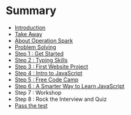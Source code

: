 # Summary

* [Introduction](README.md)
* [Take Away](take_away.md)
* [About Operation Spark](about_operation_spark.md)
* [Problem Solving](problem_solving.md)
* [Step 1 : Get Started](step-one-get-started.md)
* [Step 2 : Typing Skills](step-two-typing-skills.md)
* [Step 3 : First Website Project](step-three-first-website-project.md)
* [Step 4 : Intro to JavaScript](step-four-intro-to-javascript.md)
* [Step 5 : Free Code Camp](step-five-free-code-camp.md)
* [Step 6 : A Smarter Way to Learn JavaScript](step-six-a-smarter-way-to-learn-javascript.md)
* Step 7 : Workshop
* Step 8 : Rock the Interview and Quiz
* [Pass the test](pass_the_test.md)

